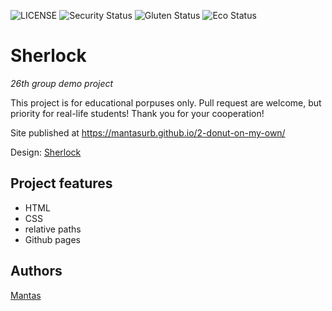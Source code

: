 ![LICENSE](https://img.shields.io/badge/license-MIT-blue.svg?style=flat-square)
![Security Status](https://img.shields.io/security-headers?label=Security&url=https%3A%2F%2Fgithub.com&style=flat-square)
![Gluten Status](https://img.shields.io/badge/Gluten-Free-green.svg)
![Eco Status](https://img.shields.io/badge/ECO-Friendly-green.svg)

# Sherlock

_26th group demo project_

This project is for educational porpuses only. Pull request are welcome, but priority for real-life students! Thank you for your cooperation!

Site published at https://mantasurb.github.io/2-donut-on-my-own/

Design: [Sherlock](https://unblast.com/wp-content/uploads/2019/06/404-Error-Page-Donut-Template.jpg)

## Project features

- HTML
- CSS
- relative paths
- Github pages

## Authors

[Mantas](https://github.com/MantasUrb)
